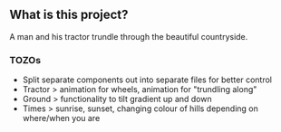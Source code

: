 ## What is this project?

A man and his tractor trundle through the beautiful countryside.

### TOZOs

- Split separate components out into separate files for better control
- Tractor > animation for wheels, animation for "trundling along"
- Ground > functionality to tilt gradient up and down
- Times > sunrise, sunset, changing colour of hills depending on where/when you are
